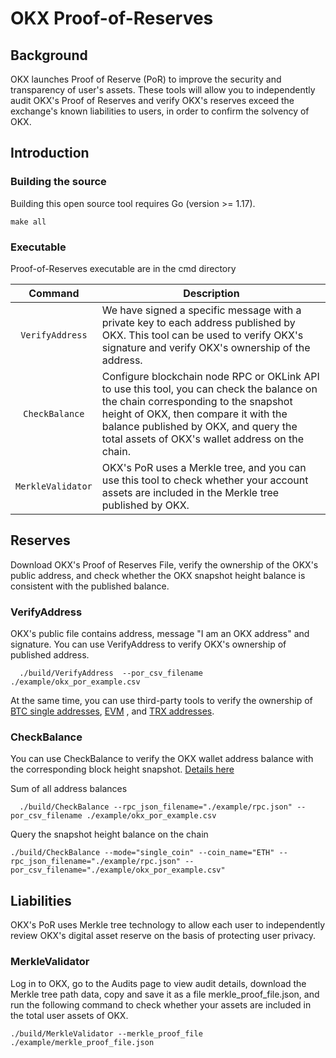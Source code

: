 # OKX Proof-of-Reserves

## Background

OKX launches Proof of Reserve (PoR) to improve the security and transparency of user's assets. These tools will allow
you to independently audit OKX's Proof of Reserves and verify OKX's reserves exceed the exchange's known liabilities to
users, in order to confirm the solvency of OKX.

## Introduction

### Building the source

Building this open source tool requires Go (version >= 1.17).

```shell
make all
```

### Executable

Proof-of-Reserves executable are in the cmd directory

|    Command    | Description                                                                                                                                                                                                                                                                                                                                                                                                                                                                                                                                          |
| :-----------: | ---------------------------------------------------------------------------------------------------------------------------------------------------------------------------------------------------------------------------------------------------------------------------------------------------------------------------------------------------------------------------------------------------------------------------------------------------------------------------------------------------------------------------------------------------- |
|   `VerifyAddress`    | We have signed a specific message with a private key to each address published by OKX. This tool can be used to verify OKX's signature and verify OKX's ownership of the address.  |
|   `CheckBalance`    | Configure blockchain node RPC or OKLink API to use this tool, you can check the balance on the chain corresponding to the snapshot height of OKX, then compare it with the balance published by OKX, and query the total assets of OKX's wallet address on the chain. |
|   `MerkleValidator`    | OKX's PoR uses a Merkle tree, and you can use this tool to check whether your account assets are included in the Merkle tree published by OKX. |

## Reserves

Download OKX's Proof of Reserves File, verify the ownership of the OKX's public address, and check whether the OKX
snapshot height balance is consistent with the published balance.

### VerifyAddress

OKX's public file contains address, message "I am an OKX address" and signature. You can use VerifyAddress to verify
OKX's ownership of published address.

```shell
  ./build/VerifyAddress  --por_csv_filename ./example/okx_por_example.csv
```

At the same time, you can use third-party tools to verify the ownership
of [BTC single addresses](https://www.bitcoin.com/tools/verify-message/), [EVM](https://etherscan.io/verifiedsignatures)
, and [TRX addresses](https://tronscan.org/#/tools/verify-sign).

### CheckBalance

You can use CheckBalance to verify the OKX wallet address balance with the corresponding block height snapshot. [Details here](./docs/checkbalance.md)

Sum of all address balances

```shell
  ./build/CheckBalance --rpc_json_filename="./example/rpc.json" --por_csv_filename ./example/okx_por_example.csv
```

Query the snapshot height balance on the chain

```shell
./build/CheckBalance --mode="single_coin" --coin_name="ETH" --rpc_json_filename="./example/rpc.json" --por_csv_filename="./example/okx_por_example.csv"
```

## Liabilities

OKX's PoR uses Merkle tree technology to allow each user to independently review OKX's digital asset reserve on the
basis of protecting user privacy.

### MerkleValidator

Log in to OKX, go to the Audits page to view audit details, download the Merkle tree path data, copy and save it as a
file merkle_proof_file.json, and run the following command to check whether your assets are included in the total user
assets of OKX. 

```shell
./build/MerkleValidator --merkle_proof_file ./example/merkle_proof_file.json
```





